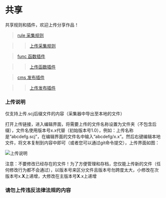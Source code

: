 # 共享

共享规则和插件，欢迎上传分享作品！

>[rule 采集规则](https://github.com/skycaiji/rule)

>>[上传采集规则](https://github.com/skycaiji/rule/new/master)

>[func 函数插件](https://github.com/skycaiji/func)

>>[上传函数插件](https://github.com/skycaiji/func/new/master)

>[cms 发布插件](https://github.com/skycaiji/cms)

>>[上传发布插件](https://github.com/skycaiji/cms/new/master)

### 上传说明

仅支持上传.scj后缀文件的内容（采集器中导出至本地的文件）

打开上传链接，进入编辑界面，将需要上传的文件名称设置为文件夹（不包含后缀），文件名使用版本号x.x代替（初始版本号1.0），例如：上传名称是“abcdefg.scj”，在编辑界面的文件名中输入“abcdefg/x.x”。然后右键编辑本地文件，将文本复制到内容中即可（或者您可以通过git命令提交），上传界面如图：

![上传说明](http://www.skycaiji.com/upload_github.jpg)

注意：不要修改已经存在的文件！为了方便管理和存档，您仅能上传新的文件（任何修改行为都不会通过），以版本号来区分文件且版本号勿跨度太大，小修改在次版本号x.**X**上递增，大修改在主版本号**X**.x上递增

### 请勿上传违反法律法规的内容

